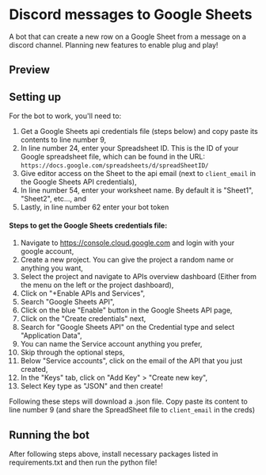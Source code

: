 # Discord messages to Google Sheets

A bot that can create a new row on a Google Sheet from a message on a discord channel. Planning new features to enable plug and play!

## Preview




## Setting up

For the bot to work, you'll need to: 

 1. Get a Google Sheets api credentials file (steps below) and copy paste its contents to line number 9,
 2. In line number 24, enter your Spreadsheet ID. This is the ID of your Google spreadsheet file, which can be found in the URL:
 ``https://docs.google.com/spreadsheets/d/spreadSheetID/``
 3. Give editor access on the Sheet to the api email (next to `client_email` in the Google Sheets API credentials),
 4. In line number 54, enter your worksheet name. By default it is "Sheet1", "Sheet2", etc..., and
 5. Lastly, in line number 62 enter your bot token


#### Steps to get the Google Sheets credentials file:

 1. Navigate to https://console.cloud.google.com and login with your google account,
 2. Create a new project. You can give the project a random name or anything you want,
 3. Select the project and navigate to APIs overview dashboard (Either from the menu on the left or the project dashboard),
 4. Click on "+Enable APIs and Services",
 5. Search "Google Sheets API",
 6. Click on the blue "Enable" button in the Google Sheets API page,
 7. Click on the "Create credentials" next,
 8. Search for "Google Sheets API" on the Credential type and select "Application Data",
 9. You can name the Service account anything you prefer,
 10. Skip through the optional steps,
 11. Below "Service accounts", click on the email of the API that you just created,
 12. In the "Keys" tab, click on "Add Key" > "Create new key",
 13. Select Key type as "JSON" and then create!

Following these steps will download a .json file. Copy paste its content to line number 9 (and share the SpreadSheet file to `client_email` in the creds)

 
## Running the bot

After following steps above, install necessary packages listed in requirements.txt and then run the python file!
